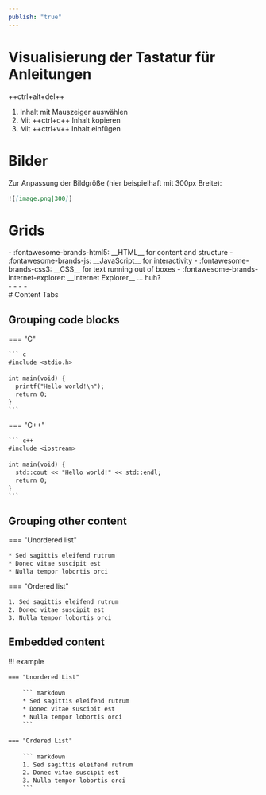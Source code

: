 ```yaml
---
publish: "true"
---
```


# Visualisierung der Tastatur für Anleitungen

++ctrl+alt+del++

1. Inhalt mit Mauszeiger auswählen
1. Mit ++ctrl+c++ Inhalt kopieren 
1. Mit ++ctrl+v++ Inhalt einfügen 
# Bilder

Zur Anpassung der Bildgröße (hier beispielhaft mit 300px Breite):

```markdown
![[image.png|300]]
```  

# Grids

<div class="grid cards" markdown>
- :fontawesome-brands-html5: __HTML__ for content and structure
- :fontawesome-brands-js: __JavaScript__ for interactivity
- :fontawesome-brands-css3: __CSS__ for text running out of boxes
- :fontawesome-brands-internet-explorer: __Internet Explorer__ ... huh?
</div>

<div class="grid cards" markdown>
- <img src="Angewandte FEM (Strukturmechanik)/attachments/BeispielA_Aufgabenstellung.png" alt="Beispiel A">
- <img src="Angewandte FEM (Strukturmechanik)/attachments/BeispielA_Aufgabenstellung.png" alt="Beispiel A">
- <img src="Angewandte FEM (Strukturmechanik)/attachments/BeispielA_Aufgabenstellung.png" alt="Beispiel A">
- <img src="Angewandte FEM (Strukturmechanik)/attachments/BeispielA_Aufgabenstellung.png" alt="Beispiel A">
</div>
# Content Tabs

## Grouping code blocks

=== "C"

    ``` c
    #include <stdio.h>

    int main(void) {
      printf("Hello world!\n");
      return 0;
    }
    ```

=== "C++"

    ``` c++
    #include <iostream>

    int main(void) {
      std::cout << "Hello world!" << std::endl;
      return 0;
    }
    ```

## Grouping other content

=== "Unordered list"

    * Sed sagittis eleifend rutrum
    * Donec vitae suscipit est
    * Nulla tempor lobortis orci

=== "Ordered list"

    1. Sed sagittis eleifend rutrum
    2. Donec vitae suscipit est
    3. Nulla tempor lobortis orci

## Embedded content
!!! example

    === "Unordered List"

        ``` markdown
        * Sed sagittis eleifend rutrum
        * Donec vitae suscipit est
        * Nulla tempor lobortis orci
        ```

    === "Ordered List"

        ``` markdown
        1. Sed sagittis eleifend rutrum
        2. Donec vitae suscipit est
        3. Nulla tempor lobortis orci
        ```